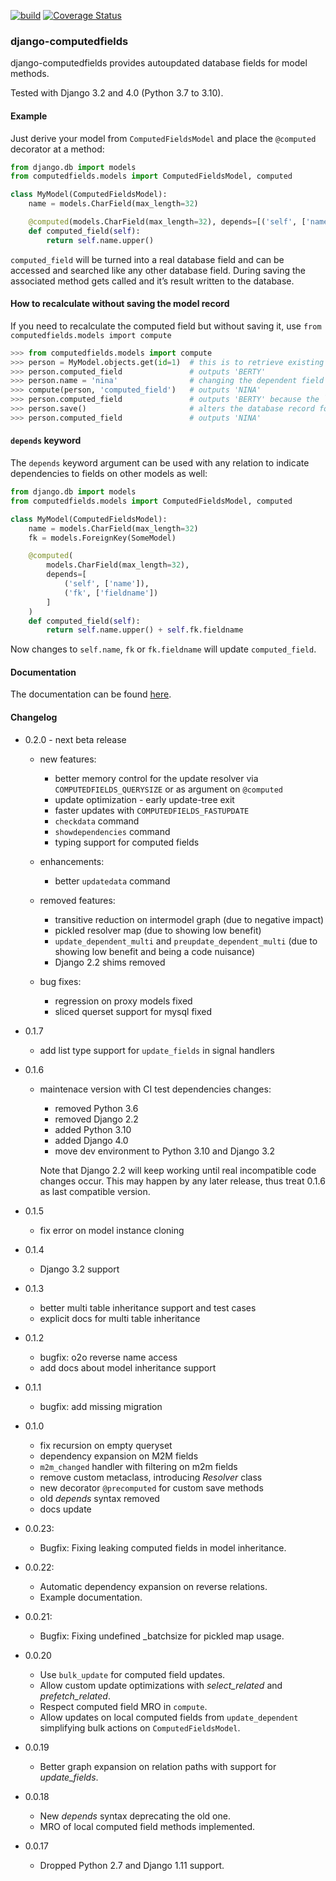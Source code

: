 [![build](https://github.com/netzkolchose/django-computedfields/actions/workflows/build.yml/badge.svg)](https://github.com/netzkolchose/django-computedfields/actions/workflows/build.yml)
[![Coverage Status](https://coveralls.io/repos/github/netzkolchose/django-computedfields/badge.svg?branch=master)](https://coveralls.io/github/netzkolchose/django-computedfields?branch=master)


### django-computedfields ###

django-computedfields provides autoupdated database fields
for model methods.

Tested with Django 3.2 and 4.0 (Python 3.7 to 3.10).


#### Example ####

Just derive your model from `ComputedFieldsModel` and place
the `@computed` decorator at a method:

```python
from django.db import models
from computedfields.models import ComputedFieldsModel, computed

class MyModel(ComputedFieldsModel):
    name = models.CharField(max_length=32)

    @computed(models.CharField(max_length=32), depends=[('self', ['name'])])
    def computed_field(self):
        return self.name.upper()
```

`computed_field` will be turned into a real database field
and can be accessed and searched like any other database field.
During saving the associated method gets called and it’s result
written to the database. 


#### How to recalculate without saving the model record ####

If you need to recalculate the computed field but without saving it, use
`from computedfields.models import compute`

```python
>>> from computedfields.models import compute
>>> person = MyModel.objects.get(id=1)  # this is to retrieve existing record
>>> person.computed_field               # outputs 'BERTY'
>>> person.name = 'nina'                # changing the dependent field `name` to nina
>>> compute(person, 'computed_field')   # outputs 'NINA'
>>> person.computed_field               # outputs 'BERTY' because the `person` is not yet saved
>>> person.save()                       # alters the database record for `name` and `computed_field`
>>> person.computed_field               # outputs 'NINA'
```

#### `depends` keyword

The  `depends` keyword argument can be used with any relation to indicate dependencies to fields on other models as well:

```python
from django.db import models
from computedfields.models import ComputedFieldsModel, computed

class MyModel(ComputedFieldsModel):
    name = models.CharField(max_length=32)
    fk = models.ForeignKey(SomeModel)

    @computed(
        models.CharField(max_length=32),
        depends=[
            ('self', ['name']),
            ('fk', ['fieldname'])
        ]
    )
    def computed_field(self):
        return self.name.upper() + self.fk.fieldname
```

Now changes to `self.name`, `fk` or `fk.fieldname` will update `computed_field`.


#### Documentation ####

The documentation can be found [here](https://django-computedfields.readthedocs.io/en/latest/index.html).


#### Changelog ####
- 0.2.0 - next beta release
    - new features:
        - better memory control for the update resolver via
          ``COMPUTEDFIELDS_QUERYSIZE`` or as argument on ``@computed``
        - update optimization - early update-tree exit
        - faster updates with ``COMPUTEDFIELDS_FASTUPDATE``
        - `checkdata` command
        - `showdependencies` command
        - typing support for computed fields

    - enhancements:
        - better `updatedata` command

    - removed features:
        - transitive reduction on intermodel graph (due to negative impact)
        - pickled resolver map (due to showing low benefit)
        - `update_dependent_multi` and `preupdate_dependent_multi`
          (due to showing low benefit and being a code nuisance)
        - Django 2.2 shims removed

    - bug fixes:
        - regression on proxy models fixed
        - sliced querset support for mysql fixed

- 0.1.7
    - add list type support for `update_fields` in signal handlers

- 0.1.6
    - maintenace version with CI test dependencies changes:
        - removed Python 3.6
        - removed Django 2.2
        - added Python 3.10
        - added Django 4.0
        - move dev environment to Python 3.10 and Django 3.2

      Note that Django 2.2 will keep working until real incompatible code changes occur.
      This may happen by any later release, thus treat 0.1.6 as last compatible version.

- 0.1.5
    - fix error on model instance cloning
- 0.1.4
    - Django 3.2 support
- 0.1.3
    - better multi table inheritance support and test cases
    - explicit docs for multi table inheritance
- 0.1.2
    - bugfix: o2o reverse name access
    - add docs about model inheritance support
- 0.1.1
    - bugfix: add missing migration
- 0.1.0
    - fix recursion on empty queryset
    - dependency expansion on M2M fields
    - `m2m_changed` handler with filtering on m2m fields
    - remove custom metaclass, introducing *Resolver* class
    - new decorator `@precomputed` for custom save methods
    - old *depends* syntax removed
    - docs update
- 0.0.23:
    - Bugfix: Fixing leaking computed fields in model inheritance.
- 0.0.22:
    - Automatic dependency expansion on reverse relations.
    - Example documentation.
- 0.0.21:
    - Bugfix: Fixing undefined _batchsize for pickled map usage.
- 0.0.20
    - Use `bulk_update` for computed field updates.
    - Allow custom update optimizations with *select_related* and *prefetch_related*.
    - Respect computed field MRO in `compute`.
    - Allow updates on local computed fields from `update_dependent` simplifying bulk actions on `ComputedFieldsModel`.
- 0.0.19
    - Better graph expansion on relation paths with support for *update_fields*.
- 0.0.18
    - New *depends* syntax deprecating the old one.
    - MRO of local computed field methods implemented.
- 0.0.17
    - Dropped Python 2.7 and Django 1.11 support.
